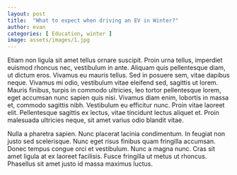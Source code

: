 ```yaml
---
layout: post
title:  "What to expect when driving an EV in Winter?"
author: evan
categories: [ Education, winter ]
image: assets/images/1.jpg
---
```

Etiam non ligula sit amet tellus ornare suscipit. Proin urna tellus, imperdiet euismod rhoncus nec, vestibulum in ante. Aliquam quis pellentesque diam, ut dictum eros. Vivamus eu mauris tellus. Sed in posuere sem, vitae dapibus neque. Vivamus mi odio, vestibulum vitae eleifend sed, sagittis ut lorem. Mauris finibus, turpis in commodo ultricies, leo tortor pellentesque lorem, eget accumsan nunc sapien quis nisi. Vivamus diam enim, lobortis in massa et, commodo sagittis nibh. Vestibulum eu efficitur nunc. Proin vitae laoreet elit. Pellentesque sagittis ex lectus, vitae tincidunt lectus aliquet et. Proin malesuada ultricies neque, sit amet varius odio blandit vitae.

Nulla a pharetra sapien. Nunc placerat lacinia condimentum. In feugiat non justo sed scelerisque. Nunc eget risus finibus quam fringilla accumsan. Donec tempus congue orci et vestibulum. Nunc a magna nunc. Cras sit amet ligula at ex laoreet facilisis. Fusce fringilla ut metus ut rhoncus. Phasellus sit amet justo id massa maximus luctus.